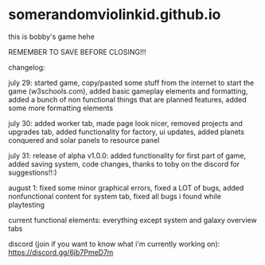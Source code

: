 # somerandomviolinkid.github.io

this is bobby's game hehe

REMEMBER TO SAVE BEFORE CLOSING!!!

changelog:

july 29:
started game, copy/pasted some stuff from the internet to start the game (w3schools.com), added basic gameplay elements and formatting, added a bunch of non functional things that are planned features, added some more formatting elements

july 30:
added worker tab, made page look nicer, removed projects and upgrades tab, added functionality for factory, ui updates, added planets conquered and solar panels to resource panel

july 31:
release of alpha v1.0.0: added functionality for first part of game, added saving system, code changes, thanks to toby on the discord for suggestions!!:)

august 1:
fixed some minor graphical errors, fixed a LOT of bugs, added nonfunctional content for system tab, fixed all bugs i found while playtesting

current functional elements:
everything except system and galaxy overview tabs

discord (join if you want to know what i'm currently working on): https://discord.gg/6jb7PmeD7m
